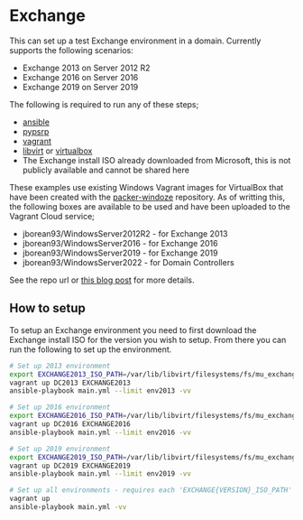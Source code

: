 # Exchange

This can set up a test Exchange environment in a domain. Currently supports the following scenarios:

* Exchange 2013 on Server 2012 R2
* Exchange 2016 on Server 2016
* Exchange 2019 on Server 2019

The following is required to run any of these steps;

* [ansible](https://pypi.org/project/ansible/)
* [pypsrp](https://pypi.org/project/pypsrp/)
* [vagrant](https://www.vagrantup.com/)
* [libvirt](https://libvirt.org/) or [virtualbox](https://www.virtualbox.org/)
* The Exchange install ISO already downloaded from Microsoft, this is not publicly available and cannot be shared here

These examples use existing Windows Vagrant images for VirtualBox that have been created with the
[packer-windoze](https://github.com/jborean93/packer-windoze) repository. As of writting this, the following boxes are
available to be used and have been uploaded to the Vagrant Cloud service;

* jborean93/WindowsServer2012R2 - for Exchange 2013
* jborean93/WindowsServer2016 - for Exchange 2016
* jborean93/WindowsServer2019 - for Exchange 2019
* jborean93/WindowsServer2022 - for Domain Controllers

See the repo url or [this blog post](http://www.bloggingforlogging.com/2017/11/23/using-packer-to-create-windows-images/)
for more details.


## How to setup

To setup an Exchange environment you need to first download the Exchange install ISO for the version you wish to setup.
From there you can run the following to set up the environment.

```bash
# Set up 2013 environment
export EXCHANGE2013_ISO_PATH=/var/lib/libvirt/filesystems/fs/mu_exchange_server_2013_with_sp1_x64_dvd_4059293.iso
vagrant up DC2013 EXCHANGE2013
ansible-playbook main.yml --limit env2013 -vv

# Set up 2016 environment
export EXCHANGE2016_ISO_PATH=/var/lib/libvirt/filesystems/fs/mu_exchange_server_2016_cumulative_update_16_x64_dvd_fc6f65ae.iso
vagrant up DC2016 EXCHANGE2016
ansible-playbook main.yml --limit env2016 -vv

# Set up 2019 environment
export EXCHANGE2019_ISO_PATH=/var/lib/libvirt/filesystems/fs/mu_exchange_server_2019_cumulative_update_5_x64_dvd_36df3aaf.iso
vagrant up DC2019 EXCHANGE2019
ansible-playbook main.yml --limit env2019 -vv

# Set up all environments - requires each 'EXCHANGE{VERSION}_ISO_PATH' env var to be set
vagrant up
ansible-playbook main.yml -vv
```
